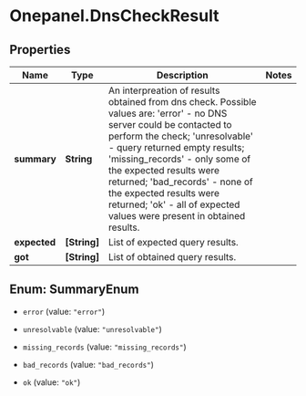 # Onepanel.DnsCheckResult

## Properties
Name | Type | Description | Notes
------------ | ------------- | ------------- | -------------
**summary** | **String** | An interpreation of results obtained from dns check. Possible values are: &#39;error&#39; - no DNS server could be contacted to perform the check; &#39;unresolvable&#39; - query returned empty results; &#39;missing_records&#39; - only some of the expected results were returned; &#39;bad_records&#39; - none of the expected results were returned; &#39;ok&#39; - all of expected values were present in obtained results.  | 
**expected** | **[String]** | List of expected query results.  | 
**got** | **[String]** | List of obtained query results.  | 


<a name="SummaryEnum"></a>
## Enum: SummaryEnum


* `error` (value: `"error"`)

* `unresolvable` (value: `"unresolvable"`)

* `missing_records` (value: `"missing_records"`)

* `bad_records` (value: `"bad_records"`)

* `ok` (value: `"ok"`)




